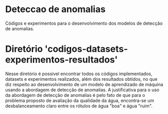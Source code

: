 # Deteccao de anomalias
Códigos e experimentos para o desenvolvimento dos modelos de detecção de anomalias.

# Diretório 'codigos-datasets-experimentos-resultados'

Nesse diretório é possível encontrar todos os códigos implementados, datasets e experimentos realizados, além dos resultados obtidos, no que diz respeito ao desenvolvimento de um modelo de aprendizado de máquina usando a abordagem de detecção de anomalias.
A justificativa para o uso da abordagem de detecção de anomalias é pelo fato de que para o problema proposto de avaliação da qualidade da água, encontra-se um desbalanceamento claro entre os rótulos de água "boa" e água "ruim".
